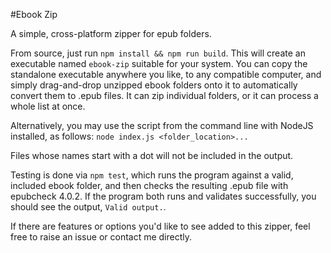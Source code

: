 #Ebook Zip

A simple, cross-platform zipper for epub folders.

From source, just run `npm install && npm run build`. This will create an executable named `ebook-zip` suitable for your system. You can copy the standalone executable anywhere you like, to any compatible computer, and simply drag-and-drop unzipped ebook folders onto it to automatically convert them to .epub files. It can zip individual folders, or it can process a whole list at once.

Alternatively, you may use the script from the command line with NodeJS installed, as follows: `node index.js <folder_location>...`

Files whose names start with a dot will not be included in the output.

Testing is done via `npm test`, which runs the program against a valid, included ebook folder, and then checks the resulting .epub file with epubcheck 4.0.2. If the program both runs and validates successfully, you should see the output, `Valid output.`.

If there are features or options you'd like to see added to this zipper, feel free to raise an issue or contact me directly.
